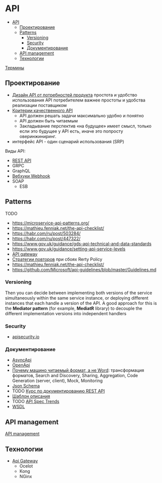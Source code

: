 # API

- [API](#api)
  - [Проектирование](#проектирование)
  - [Patterns](#patterns)
    - [Versioning](#versioning)
    - [Security](#security)
    - [Документирование](#документирование)
  - [API management](#api-management)
  - [Технологии](#технологии)

[Термины](https://starkovden.github.io/Glossary-for-API-documentation.html)

## Проектирование

- [Дизайн API от потребностей продукта](http://agilemindset.ru/%d0%b0%d1%80%d1%85%d0%b8%d1%82%d0%b5%d0%ba%d1%82%d1%83%d1%80%d0%b0/)
простота и удобство использования API потребителем важнее простоты и удобства реализации поставщиком
- [Критерии качественного API](https://twirl.github.io/The-API-Book/API.ru.html#chapter-3)
  - API должен решать задачи максимально удобно и понятно
  - API должен быть читаемым
  - Закладывание перспектив «на будущее» имеет смысл, только если это будущее у API есть, иначе это попросту оверинжиниринг.
- интерфейс API - один сценарий использования (SRP)  

Виды API:

- [REST API](api.rest.md)
- GRPC
- GraphQL
- [Вебхуки Webhook](https://systems.education/api-realtime)
- SOAP
  - ESB

## Patterns

TODO

- <https://microservice-api-patterns.org/>
- <https://mathieu.fenniak.net/the-api-checklist/>
- <https://habr.com/ru/post/503284/>
- <https://habr.com/ru/post/447322/>
- <https://www.gov.uk/guidance/gds-api-technical-and-data-standards>
- <https://www.gov.uk/guidance/setting-api-service-levels>
- [API gateway](api.gateway.md)
- [Стратегии повторов](../arch/pattern/pattern.failure.md) при сбоях Rerty Policy
- <https://mathieu.fenniak.net/the-api-checklist/>
- <https://github.com/Microsoft/api-guidelines/blob/master/Guidelines.md>

### Versioning

Then you can decide between implementing both versions of the service
simultaneously within the same service instance, or deploying different instances that each handle a
version of the API. A good approach for this is the **Mediator pattern** (for example, **MediatR** library) to
decouple the different implementation versions into independent handlers

### Security

- [apisecurity.io](https://apisecurity.io/)

### Документирование

- [AsyncApi](asyncapi.md)
- [OpenApi](openapi.md)
- [Почему машино читаемый формат, а не Word](https://www.apimatic.io/blog/2017/04/why-your-api-needs-machine-readable-description-832e805f6855/): трансформация форматов, Search and Discovery, Sharing, Aggregation, Code Generation (server, client), Mock, Monitoring  
- [Json Schema](jsonschema.md)
- TODO [Курс по документированию REST API](https://starkovden.github.io/)
- [Шаблон описания](https://tyk.io/blog/whats-minimum-documentation-required-api/)
- TODO [API Spec Trends](https://www.apimatic.io/blog/2022/03/top-api-specification-trends-2019-2022/)
- [WSDL](wsdl.md)

## API management

[API management](api-managment.md)

## Технологии

- [Api Gateway](api.gateway.md)
  - Ocelot
  - Kong
  - NGinx
